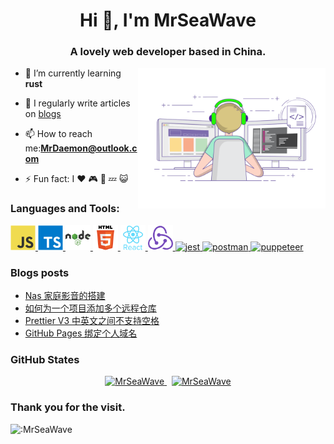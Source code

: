 <!--
**MrSeaWave/MrSeaWave** is a ✨ _special_ ✨ repository because its `README.md` (this file) appears on your GitHub profile.

Here are some ideas to get you started:

- 🔭 I’m currently working on ...
- 🌱 I’m currently learning ...
- 👯 I’m looking to collaborate on ...
- 🤔 I’m looking for help with ...
- 💬 Ask me about ...
- 📫 How to reach me: ...
- 😄 Pronouns: ...
- ⚡ Fun fact: ...
-->
<h1 align="center">Hi 👋, I'm MrSeaWave</h1>
<h3 align="center">A lovely web developer based in China.</h3>

<img align="right" alt="GIF" src="work.gif" width="300"/>

- 🌱 I’m currently learning **rust**

- 📝 I regularly write articles on [blogs](https://mrseawave.github.io/blogs/)

- 📫 How to reach me:**MrDaemon@outlook.com**

- ⚡ Fun fact: I :heart: :video_game: :movie_camera: :zzz: :smiley_cat:

<!-- 📊 This week I spent my time on -->

<h3 align="left">Languages and Tools:</h3>
    <p align="left">
      <a
        href="https://developer.mozilla.org/en-US/docs/Web/JavaScript"
        target="_blank"
        rel="noreferrer"
      >
        <img
          src="https://raw.githubusercontent.com/devicons/devicon/master/icons/javascript/javascript-original.svg"
          alt="javascript"
          width="40"
          height="40"
        />
      </a>
      <a
        href="https://www.typescriptlang.org/"
        target="_blank"
        rel="noreferrer"
      >
        <img
          src="https://raw.githubusercontent.com/devicons/devicon/master/icons/typescript/typescript-original.svg"
          alt="typescript"
          width="40"
          height="40"
        />
      </a>
      <a href="https://nodejs.org" target="_blank" rel="noreferrer">
        <img
          src="https://raw.githubusercontent.com/devicons/devicon/master/icons/nodejs/nodejs-original-wordmark.svg"
          alt="nodejs"
          width="40"
          height="40"
        />
      </a>
      <a href="https://www.w3.org/html/" target="_blank" rel="noreferrer">
        <img
          src="https://raw.githubusercontent.com/devicons/devicon/master/icons/html5/html5-original-wordmark.svg"
          alt="html5"
          width="40"
          height="40"
        />
      </a>
      <a href="https://reactjs.org/" target="_blank" rel="noreferrer">
        <img
          src="https://raw.githubusercontent.com/devicons/devicon/master/icons/react/react-original-wordmark.svg"
          alt="react"
          width="40"
          height="40"
        />
      </a>
      <a href="https://redux.js.org" target="_blank" rel="noreferrer">
        <img
          src="https://raw.githubusercontent.com/devicons/devicon/master/icons/redux/redux-original.svg"
          alt="redux"
          width="40"
          height="40"
        />
      </a>
      <a href="https://jestjs.io" target="_blank" rel="noreferrer">
        <img
          src="https://www.vectorlogo.zone/logos/jestjsio/jestjsio-icon.svg"
          alt="jest"
          width="40"
          height="40"
        />
      </a>
      <a href="https://postman.com" target="_blank" rel="noreferrer">
        <img
          src="https://www.vectorlogo.zone/logos/getpostman/getpostman-icon.svg"
          alt="postman"
          width="40"
          height="40"
        />
      </a>
      <a
        href="https://github.com/puppeteer/puppeteer"
        target="_blank"
        rel="noreferrer"
      >
        <img
          src="https://www.vectorlogo.zone/logos/pptrdev/pptrdev-official.svg"
          alt="puppeteer"
          width="40"
          height="40"
        />
      </a>
</p>

### Blogs posts

<!-- BLOG-POST-LIST:START -->
- [Nas 家庭影音的搭建](https://hailangya.com/articles/2024/11/02/nas-video/)
- [如何为一个项目添加多个远程仓库](https://hailangya.com/articles/2024/08/18/add-remote-repo/)
- [Prettier V3 中英文之间不支持空格](https://hailangya.com/articles/2024/03/30/prettier-lint-space/)
- [GitHub Pages 绑定个人域名](https://hailangya.com/articles/2024/03/23/github-bind-domain/)
<!-- BLOG-POST-LIST:END -->

### GitHub States

<div align="center">
      <a href="https://github.com/MrSeaWave" target="_blank">
        <img
          src="https://github-readme-stats.vercel.app/api?username=MrSeaWave&show_icons=true&locale=en"
          alt="MrSeaWave"
          width="45%"
        />
      </a>
      &nbsp;
      <a href="https://github.com/MrSeaWave" target="_blank">
        <img
          src="https://github-readme-stats.vercel.app/api/top-langs?username=MrSeaWave&show_icons=true&locale=en&layout=compact"
          alt="MrSeaWave"
          width="45%"
        />
      </a>
</div>

<!-- [![MrSeaWave's github activity graph](https://activity-graph.herokuapp.com/graph?username=MrSeaWave&theme=react-dark)](https://github.com/MrSeaWave/MrSeaWave) -->

### Thank you for the visit.

<!-- 服务地址：https://replit.com/@SeaFlow/Moe-counter#Readme.md -->
<!-- 也可以替换为自己的地址： https://moe-counter.seaflow.repl.co/get/@:MrSeaWave -->

![:MrSeaWave](https://count.getloli.com/get/@:MrSeaWave)
